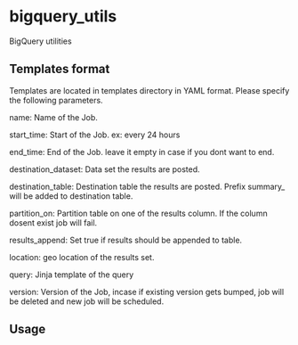 # bigquery_utils
BigQuery utilities


## Templates format

Templates are located in templates directory in YAML format.
Please specify the following parameters.

 name: Name of the Job.

 start_time: Start of the Job. ex: every 24 hours

 end_time: End of the Job. leave it empty in case if you dont want to end.

 destination_dataset: Data set the results are posted.

 destination_table: Destination table the results are posted. Prefix summary_ will be added to destination table.

 partition_on: Partition table on one of the results column. If the column dosent exist job will fail.

 results_append: Set true if results should be appended to table.

 location: geo location of the results set.

 query: Jinja template of the query 

 version: Version of the Job, incase if existing version gets bumped, job will be deleted and new job will be scheduled.
 
 ## Usage
 
 
